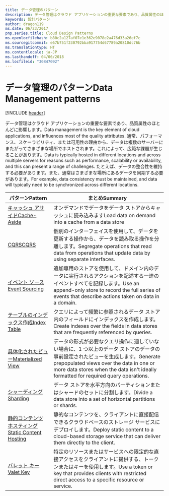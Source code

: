 ```yaml
---
title: データ管理のパターン
description: データ管理はクラウド アプリケーションの重要な要素であり、品質属性のほとんどに影響します。 通常、パフォーマンス、スケーラビリティ、または可用性の理由から、データは複数のサーバーにまたがってさまざまな場所でホストされます。これによって、広範な課題が生じることがあります。 たとえば、データの整合性を維持する必要があります。また、通常はさまざまな場所にあるデータを同期する必要があります。
keywords: 設計パターン
author: dragon119
ms.date: 06/23/2017
pnp.series.title: Cloud Design Patterns
ms.openlocfilehash: b80c2a127af07e1e362e9078e2a476d33a26ef7c
ms.sourcegitcommit: e67b751f230792bba917754d67789a20810dc76b
ms.translationtype: HT
ms.contentlocale: ja-JP
ms.lasthandoff: 04/06/2018
ms.locfileid: "30847092"
---
```

# <a name="data-management-patterns"></a><span data-ttu-id="f1091-106">データ管理のパターン</span><span class="sxs-lookup"><span data-stu-id="f1091-106">Data Management patterns</span></span>

[!INCLUDE [header](../../_includes/header.md)]

<span data-ttu-id="f1091-107">データ管理はクラウド アプリケーションの重要な要素であり、品質属性のほとんどに影響します。</span><span class="sxs-lookup"><span data-stu-id="f1091-107">Data management is the key element of cloud applications, and influences most of the quality attributes.</span></span> <span data-ttu-id="f1091-108">通常、パフォーマンス、スケーラビリティ、または可用性の理由から、データは複数のサーバーにまたがってさまざまな場所でホストされます。これによって、広範な課題が生じることがあります。</span><span class="sxs-lookup"><span data-stu-id="f1091-108">Data is typically hosted in different locations and across multiple servers for reasons such as performance, scalability or availability, and this can present a range of challenges.</span></span> <span data-ttu-id="f1091-109">たとえば、データの整合性を維持する必要があります。また、通常はさまざまな場所にあるデータを同期する必要があります。</span><span class="sxs-lookup"><span data-stu-id="f1091-109">For example, data consistency must be maintained, and data will typically need to be synchronized across different locations.</span></span>


|                        <span data-ttu-id="f1091-110">パターン</span><span class="sxs-lookup"><span data-stu-id="f1091-110">Pattern</span></span>                         |                                                                  <span data-ttu-id="f1091-111">まとめ</span><span class="sxs-lookup"><span data-stu-id="f1091-111">Summary</span></span>                                                                  |
|--------------------------------------------------------|-------------------------------------------------------------------------------------------------------------------------------------------|
|            [<span data-ttu-id="f1091-112">キャッシュ アサイド</span><span class="sxs-lookup"><span data-stu-id="f1091-112">Cache-Aside</span></span>](../cache-aside.md)            |                                            <span data-ttu-id="f1091-113">オンデマンドでデータをデータ ストアからキャッシュに読み込みます</span><span class="sxs-lookup"><span data-stu-id="f1091-113">Load data on demand into a cache from a data store</span></span>                                             |
|                   [<span data-ttu-id="f1091-114">CQRS</span><span class="sxs-lookup"><span data-stu-id="f1091-114">CQRS</span></span>](../cqrs.md)                   |                    <span data-ttu-id="f1091-115">個別のインターフェイスを使用して、データを更新する操作から、データを読み取る操作を分離します。</span><span class="sxs-lookup"><span data-stu-id="f1091-115">Segregate operations that read data from operations that update data by using separate interfaces.</span></span>                     |
|         [<span data-ttu-id="f1091-116">イベント ソース</span><span class="sxs-lookup"><span data-stu-id="f1091-116">Event Sourcing</span></span>](../event-sourcing.md)         |               <span data-ttu-id="f1091-117">追加専用のストアを使用して、ドメイン内のデータに実行されるアクションを記述する一連のイベントすべてを記録します。</span><span class="sxs-lookup"><span data-stu-id="f1091-117">Use an append-only store to record the full series of events that describe actions taken on data in a domain.</span></span>               |
|            [<span data-ttu-id="f1091-118">テーブルのインデックス作成</span><span class="sxs-lookup"><span data-stu-id="f1091-118">Index Table</span></span>](../index-table.md)            |                         <span data-ttu-id="f1091-119">クエリによって頻繁に参照されるデータ ストア内のフィールドにインデックスを作成します。</span><span class="sxs-lookup"><span data-stu-id="f1091-119">Create indexes over the fields in data stores that are frequently referenced by queries.</span></span>                          |
|      [<span data-ttu-id="f1091-120">具体化されたビュー</span><span class="sxs-lookup"><span data-stu-id="f1091-120">Materialized View</span></span>](../materialized-view.md)      | <span data-ttu-id="f1091-121">データの形式が必要なクエリ操作に適していない場合に、1 つ以上のデータ ストアのデータの事前設定されたビューを生成します。</span><span class="sxs-lookup"><span data-stu-id="f1091-121">Generate prepopulated views over the data in one or more data stores when the data isn't ideally formatted for required query operations.</span></span> |
|               [<span data-ttu-id="f1091-122">シャーディング</span><span class="sxs-lookup"><span data-stu-id="f1091-122">Sharding</span></span>](../sharding.md)               |                                    <span data-ttu-id="f1091-123">データ ストアを水平方向のパーティションまたはシャードのセットに分割します。</span><span class="sxs-lookup"><span data-stu-id="f1091-123">Divide a data store into a set of horizontal partitions or shards.</span></span>                                     |
| [<span data-ttu-id="f1091-124">静的コンテンツ ホスティング</span><span class="sxs-lookup"><span data-stu-id="f1091-124">Static Content Hosting</span></span>](../static-content-hosting.md) |                   <span data-ttu-id="f1091-125">静的なコンテンツを、クライアントに直接配信できるクラウドベースのストレージ サービスにデプロイします。</span><span class="sxs-lookup"><span data-stu-id="f1091-125">Deploy static content to a cloud-based storage service that can deliver them directly to the client.</span></span>                    |
|              [<span data-ttu-id="f1091-126">バレット キー</span><span class="sxs-lookup"><span data-stu-id="f1091-126">Valet Key</span></span>](../valet-key.md)              |                 <span data-ttu-id="f1091-127">特定のリソースまたはサービスへの限定的な直接アクセスをクライアントに提供する、トークンまたはキーを使用します。</span><span class="sxs-lookup"><span data-stu-id="f1091-127">Use a token or key that provides clients with restricted direct access to a specific resource or service.</span></span>                 |

